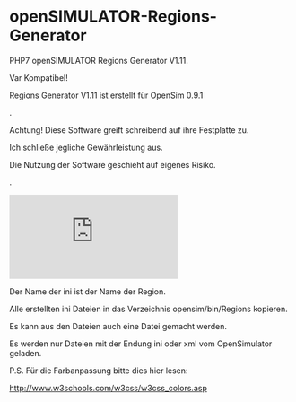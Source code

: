 # openSIMULATOR-Regions-Generator
PHP7 openSIMULATOR Regions Generator V1.11.

Var Kompatibel!

Regions Generator V1.11 ist erstellt für OpenSim 0.9.1

.

Achtung! Diese Software greift schreibend auf ihre Festplatte zu.

Ich schließe jegliche Gewährleistung aus.

Die Nutzung der Software geschieht auf eigenes Risiko.

.

![Title](http://virtual-talk.de/attachment.php?aid=2265)

Der Name der ini ist der Name der Region.

Alle erstellten ini Dateien in das Verzeichnis opensim/bin/Regions kopieren.

Es kann aus den Dateien auch eine Datei gemacht werden.

Es werden nur Dateien mit der Endung ini oder xml vom OpenSimulator geladen.

P.S. Für die Farbanpassung bitte dies hier lesen:

http://www.w3schools.com/w3css/w3css_colors.asp

